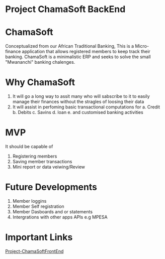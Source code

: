 # Project ChamaSoft BackEnd
# ChamaSoft
Conceptualized from our African Traditional Banking, This is a Micro-finance application that allows registered members to keep track their banking.
ChamaSoft is a minimalistic ERP and seeks to solve the small "Mwananchi" banking chalenges.

# Why ChamaSoft
1. It will go a long way to assit many who will sabscribe to it to easily manage their finances without the stragles of loosing their data
2. It will assist in perfoming basic transactional computations for 
   a. Credit
   b. Debits
   c. Savins
   d. loan
   e. and customised banking activities

# MVP
It should be capable of
1. Registering members
2. Saving member transactions
3. Mini report or data veiwing/Review
   
# Future Developments
1. Member loggins
2. Member Self registration
3. Member Dasboards and or statements
4. Intergrations with other apps APIs e.g MPESA

# Important Links
<a href="https://github.com/nitramnek/Project-ChamaSoftFrontEnd" target="_blank">Project-ChamaSoftFrontEnd</a>
